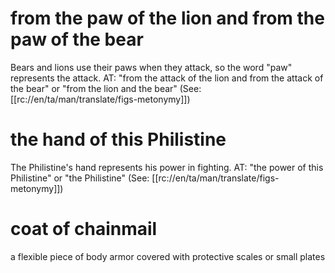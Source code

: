 # from the paw of the lion and from the paw of the bear

Bears and lions use their paws when they attack, so the word "paw" represents the attack. AT: "from the attack of the lion and from the attack of the bear" or "from the lion and the bear" (See: [[rc://en/ta/man/translate/figs-metonymy]])

# the hand of this Philistine

The Philistine's hand represents his power in fighting. AT: "the power of this Philistine" or "the Philistine" (See: [[rc://en/ta/man/translate/figs-metonymy]])

# coat of chainmail

a flexible piece of body armor covered with protective scales or small plates